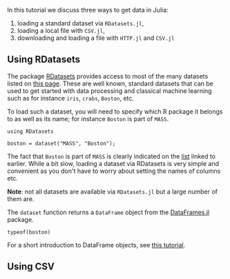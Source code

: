 <!--This file was generated, do not modify it.-->
In this tutorial we discuss three  ways to  get data in Julia:

1. loading a standard dataset via `RDatasets.jl`,
1. loading a local file with `CSV.jl`,
1. downloading and loading a file with `HTTP.jl` and `CSV.jl`

## Using RDatasets

The package [RDatasets](https://github.com/JuliaStats/RDatasets.jl) provides access to most of the many datasets listed on [this page](http://vincentarelbundock.github.io/Rdatasets/datasets.html).
These are well known, standard datasets that can be used to get started with data processing and classical machine learning such as for instance `iris`, `crabs`, `Boston`, etc.

To load such a dataset, you will need to specify which R package it belongs to as well as its name; for instance `Boston` is part of `MASS`.

```julia:ex1
using RDatasets

boston = dataset("MASS", "Boston");
```

The fact that `Boston` is part of `MASS` is clearly indicated on the [list](http://vincentarelbundock.github.io/Rdatasets/datasets.html) linked to earlier.
While a bit slow, loading a dataset via RDatasets is very simple and convenient as you don't have to  worry about setting the names of columns etc.

**Note**: not all datasets are available via `RDatasets.jl` but a large number of them are.

The `dataset` function returns a `DataFrame` object from the [DataFrames.jl](https://github.com/JuliaData/DataFrames.jl) package.

```julia:ex2
typeof(boston)
```

For a short introduction to DataFrame objects, see [this tutorial](/pub/data/dataframe.html).

## Using CSV

